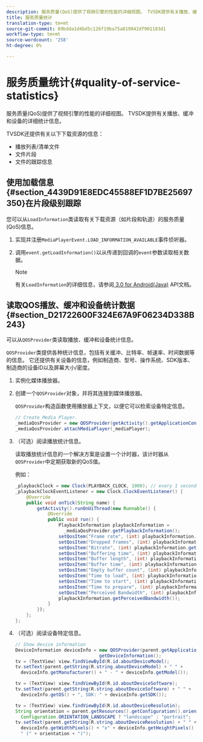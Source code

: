 ```yaml
---
description: 服务质量(QoS)提供了视频引擎的性能的详细视图。 TVSDK提供有关播放、缓冲和设备的详细统计信息。
title: 服务质量统计
translation-type: tm+mt
source-git-commit: 89bdda1d4bd5c126f19ba75a819942df901183d1
workflow-type: tm+mt
source-wordcount: '258'
ht-degree: 0%

---
```



# 服务质量统计{#quality-of-service-statistics}

服务质量(QoS)提供了视频引擎的性能的详细视图。 TVSDK提供有关播放、缓冲和设备的详细统计信息。

TVSDK还提供有关以下下载资源的信息：

* 播放列表/清单文件
* 文件片段
* 文件的跟踪信息

## 使用加载信息{#section_4439D91E8EDC45588EF1D7BE25697350}在片段级别跟踪

您可以从`LoadInformation`类读取有关下载资源（如片段和轨道）的服务质量(QoS)信息。

1. 实现并注册`MediaPlayerEvent.LOAD_INFORMATION_AVAILABLE`事件侦听器。
1. 调用`event.getLoadInformation()`以从传递到回调的`event`参数读取相关数据。

   >[!NOTE]
   >
   >有关`LoadInformation`的详细信息，请参阅[ 3.0 for Android(Java)](https://help.adobe.com/en_US/primetime/api/psdk/javadoc3.0/index.html) API文档。

## 读取QOS播放、缓冲和设备统计数据{#section_D21722600F324E67A9F06234D338B243}

可以从`QOSProvider`类读取播放、缓冲和设备统计信息。

`QOSProvider`类提供各种统计信息，包括有关缓冲、比特率、帧速率、时间数据等的信息。 它还提供有关设备的信息，例如制造商、型号、操作系统、SDK版本、制造商的设备ID以及屏幕大小/密度。

1. 实例化媒体播放器。
1. 创建一个`QOSProvider`对象，并将其连接到媒体播放器。

   `QOSProvider`构造函数使用播放器上下文，以便它可以检索设备特定信息。

   ```java
   // Create Media Player. 
   _mediaQosProvider = new QOSProvider(getActivity().getApplicationContext()); 
   _mediaQosProvider.attachMediaPlayer(_mediaPlayer);
   ```

1. （可选）阅读播放统计信息。

   读取播放统计信息的一个解决方案是设置一个计时器，该计时器从`QOSProvider`中定期获取新的QoS值。

   例如：

   ```java
   _playbackClock = new Clock(PLAYBACK_CLOCK, 1000); // every 1 second 
   _playbackClockEventListener = new Clock.ClockEventListener() { 
       @Override 
       public void onTick(String name) { 
           getActivity().runOnUiThread(new Runnable() { 
               @Override 
               public void run() { 
                   PlaybackInformation playbackInformation =  
                     _mediaQosProvider.getPlaybackInformation();  
                   setQosItem("Frame rate", (int) playbackInformation.getFrameRate());  
                   setQosItem("Dropped frames", (int) playbackInformation.getDroppedFrameCount()); 
                   setQosItem("Bitrate", (int) playbackInformation.getBitrate()); 
                   setQosItem("Buffering time", (int) playbackInformation.getBufferingTime());  
                   setQosItem("Buffer length", (int) playbackInformation.getBufferLength());  
                   setQosItem("Buffer time", (int) playbackInformation.getBufferTime());  
                   setQosItem("Empty buffer count", (int) playbackInformation.getEmptyBufferCount());  
                   setQosItem("Time to load", (int) playbackInformation.getTimeToLoad());  
                   setQosItem("Time to start", (int) playbackInformation.getTimeToStart()); 
                   setQosItem("Time to prepare", (int) playbackInformation.getTimeToPrepare()); 
                   setQosItem("Perceived Bandwidth", (int) playbackInformation.getPerceivedBandwidth());   
                   playbackInformation.getPerceivedBandwidth()); 
               } 
           }); 
       }; 
   }; 
   ```

1. （可选）阅读设备特定信息。

   ```java
   // Show device information 
   DeviceInformation deviceInfo = new QOSProvider(parent.getApplicationContext()). 
                                  getDeviceInformation(); 
   tv = (TextView) view.findViewById(R.id.aboutDeviceModel); 
   tv.setText(parent.getString(R.string.aboutDeviceModel) + " " +  
     deviceInfo.getManufacturer() + " - " + deviceInfo.getModel()); 
   
   tv = (TextView) view.findViewById(R.id.aboutDeviceSoftware); 
   tv.setText(parent.getString(R.string.aboutDeviceSoftware) + " " +  
     deviceInfo.getOS() + ", SDK: " + deviceInfo.getSDK()); 
   
   tv = (TextView) view.findViewById(R.id.aboutDeviceResolutin); 
   String orientation = parent.getResources().getConfiguration().orientation ==  
     Configuration.ORIENTATION_LANDSCAPE ? "landscape" : "portrait"; 
   tv.setText(parent.getString(R.string.aboutDeviceResolution) + " " +  
     deviceInfo.getWidthPixels() + "x" + deviceInfo.getHeightPixels() +  
     " (" + orientation + ")"); 
   ```

